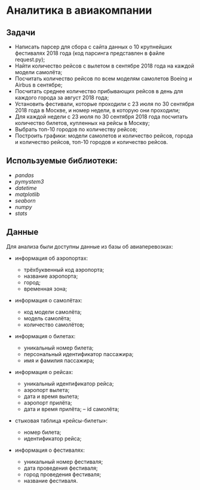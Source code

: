 # Аналитика в авиакомпании

## Задачи

- Написать парсер для сбора с сайта данных о 10 крупнейших фестивалях 2018 года (код парсинга представлен в файле request.py);
- Найти количество рейсов с вылетом в сентябре 2018 года на каждой модели самолёта;
- Посчитать количество рейсов по всем моделям самолетов Boeing и Airbus в сентябре;
- Посчитать среднее количество прибывающих рейсов в день для каждого города за август 2018 года;
- Установить фестивали, которые проходили с 23 июля по 30 сентября 2018 года в Москве, и номер недели, в которую они проходили;
- Для каждой недели с 23 июля по 30 сентября 2018 года посчитать количество билетов, купленных на рейсы в Москву;
- Выбрать топ-10 городов по количеству рейсов;
- Построить графики: модели самолетов и количество рейсов, города и количество рейсов, топ-10 городов и количество рейсов.


## Используемые библиотеки:
- *pandas*
- *pymystem3*
- *datetime*
- *matplotlib*
- *seaborn*
- *numpy*
- *stats*

## Данные

Для анализа были доступны данные из базы об авиаперевозках:

- информация об аэропортах:
  - трёхбуквенный код аэропорта;
  - название аэропорта;
  - город;
  - временная зона;
  
- информация о самолётах:
  - код модели самолёта;
  - модель самолёта;
  - количество самолётов;
  
- информация о билетах:
  - уникальный номер билета;
  - персональный идентификатор пассажира;
  - имя и фамилия пассажира;
  
- информация о рейсах:
  - уникальный идентификатор рейса;
  - аэропорт вылета;
  - дата и время вылета;
  - аэропорт прилёта;
  - дата и время прилёта;
  – id самолёта;
  
- стыковая таблица «рейсы-билеты»:
  - номер билета;
  - идентификатор рейса;
  
- информация о фестивалях:
  - уникальный номер фестиваля;
  - дата проведения фестиваля;
  - город проведения фестиваля;
  - название фестиваля.

